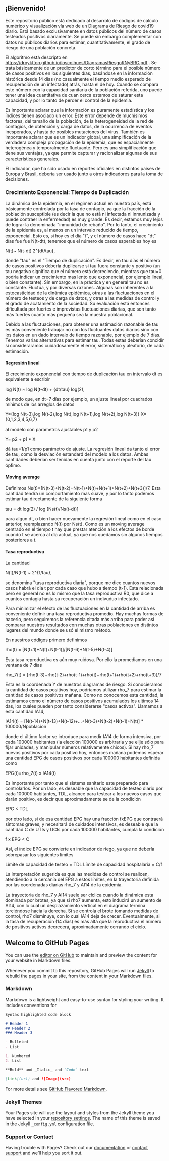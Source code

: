 ## ¡Bienvenido!

Este repositorio público está dedicado al desarrolo de códigos de cálculo numérico y visualización vía web de un Diagrama de Riesgo de covid19 diario. Está basado exclusivamente en datos públicos del número de casos testeados positivos diariamente. Se puede sin embargo complementar con datos no públicos diarios para estimar, cuantitativamente, el grado de riesgo de una población concreta. 

El algoritmo está descripto en https://droyktton.github.io/loscoihues/DiagramasRiesgoRNyBRC.pdf .
Se trata básicamente de un predictor de corto término para el posible número de casos positivos en los siguientes días, basándose en la información histórica desde 14 días (no casualmente el tiempo medio esperado de recuperacíón de un infectado) atrás, hasta el de hoy. Cuando se compara este número con la capacidad sanitaria de la población referida, uno puede tener una idea cuantitativa de cuan cerca estamos de saturar esta capacidad, y por lo tanto de perder el control de la epidemia.

Es importante aclarar que la información es puramente estadística y los índices tienen asociado un error. Este error depende de muchísimos factores, del tamaño de la población, de la heterogeneidad de la red de contagios, de obtención y carga de datos, de la ocurrencia de eventos inesperados, y hasta de posibles mutaciones del virus. También es importante aclarar que es un indicador global, una simplificación de la verdadera compleja propagación de la epidemia, que es espacialmente heterogénea y temporalmente fluctuante. Pero es una simplificación que tiene sus ventajas, ya que permite capturar y racionalizar algunas de sus características generales.

El indicador, que ha sido usado en reportes oficiales en distintos países de Europa y Brasil, debería ser usado junto a otros indicadores para la toma de decisiones.

### Crecimiento Exponencial: Tiempo de Duplicación

La dinámica de la epidemia, en el régimen actual en nuestro país, está básicamente controlada por la tasa de contagio, ya que la fracción de la población susceptible (es decir la que no está ni infectada ni inmunizada y puede contraer la enfermedad) es muy grande. Es decir, estamos muy lejos de lograr la denominada "inmunidad de rebaño". Por lo tanto, el crecimiento de la epidemia es, al menos en un intervalo reducido de tiempo, exponencial. Esto es, si hoy es el día "t", y el número de casos hace "dt" días fue fue N(t-dt), tenemos que el número de casos esperables hoy es 

N(t)~ N(t-dt) 2^{dt/tau}, 

donde "tau" es el "Tiempo de duplicación". Es decir, en tau días el número de casos positivos debería duplicarse si tau fuera constante y positivo (un tau negativo significa que el número está decreciendo, mientras que tau=0 podria indicar un crecimiento mas lento que exponencial, por ejemplo lineal, o bien constante). Sin embargo, en la práctica y en general tau no es constante. Fluctúa, y por diversas razones. Algunas son inherentes a la estocasticidad de la dinámica epidémica, otras a las fluctuaciones en el número de testeos y de carga de datos, y otras a las medidas de control y el grado de acatamiento de la sociedad. Su evaluación está entonces dificultada por fuertes e imprevistas fluctuaciones diarias, que son tanto más fuertes cuanto más pequeña sea la muestra poblacional.

Debido a las fluctuaciones, para obtener una estimación razonable de tau es más conveniente trabajar no con los fluctuantes datos diarios sino con los datos en un dado intervalo de tiempo razonable, por ejemplo de 7 días. Tenemos varias alternativas para estimar tau. Todas estas deberían concidir si consideraramos cuidadosamente el error, sistemático y aleatorio, de cada estimación. 

#### Regresión lineal
El crecimiento exponencial con tiempo de duplicación tau en intervalo dt es equivalente a escribir

log N(t) ~ log N(t-dt) + {dt/tau} log(2), 

de modo que, en dt=7 días por ejemplo, un ajuste lineal por cuadrados mínimos de los arreglos de datos

Y={log N(t-3),log N(t-2),log N(t),log N(t+1),log N(t+2),log N(t+3)}
X={0,1,2,3,4,5,6,7} 

al modelo con parametros ajustables p1 y p2

Y= p2 + p1 * X 

dá tau=1/p1 como parámetro de ajuste. La regresión lineal da tanto el error de tau, como la desviación estandard del modelo a los datos. Ambas cantidades deberían ser tenidas en cuenta junto con el reporte del tau óptimo. 

#### Moving average

Definimos Ns(t)=[N(t-3)+N(t-2)+N(t-1)+N(t)+N(t+1)+N(t+2)+N(t+3)]/7. Esta cantidad tendrá un comportamiento mas suave, y por lo tanto podemos estimar tau directamente de la siguiente forma

tau = dt log(2) / log [Ns(t)/Ns(t-dt)]  

para algun dt, o bien hacer nuevamente la regresión lineal como en el caso anterior, reemplazando N(t) por Ns(t).
Como es un moving average centrado en el tiempo t hay que prestar atención a los efectos de borde cuando t se acerca al día actual, ya que nos quedamos sin algunos tiempos posteriores a t.

#### Tasa reproductiva  

La cantidad

N(t)/N(t-1) ~ 2^{1/tau}, 

se denomina "tasa reproductiva diaria", porque me dice cuantos nuevos casos habrá el dia t por cada caso que hubo a tiempo (t-1). Esta relacionada pero en general no es lo mismo que la tasa reproductiva R0, que dice a cuantos contagia hasta su recuperación un indivuduo infectado. 

Para minimizar el efecto de las fluctuaciones en la cantidad de arriba es conveniente definir una tasa reproductiva promedio. Hay muchas formas de hacerlo, pero seguiremos la referencia citada más arriba para poder así comparar nuestros resultados con muchas otras poblaciones en distintos lugares del mundo donde se usó el mismo método.

En nuestros códigos primero definimos 

rho(t) = [N(t+1)+N(t)+N(t-1)]/[N(t-6)+N(t-5)+N(t-4)] 

Esta tasa reproductiva es aún muy ruidosa. Por ello la promediamos en una ventana de 7 días

rho_7(t) = [rho(t-3)+rho(t-2)+rho(t-1)+rho(t)+rho(t+1)+rho(t+2)+rho(t+3)]/7

Esta es la coordenada Y de nuestros diagramas de riesgo.
Si conocieramos la cantidad de casos positivos hoy, podríamos utilizar rho_7 para estimar la cantidad de casos positivos mañana. Como no conocemos esta cantidad, la estimamos como el número de casos positivos acumulados los ultimos 14 das, los cuales pueden por tanto considerarse "casos activos". Llamamos a esta cantidad IA14, 

IA14(t) = [N(t-14)+N(t-13)+N(t-12)+...+N(t-3)+N(t-2)+N(t-1)+N(t)] * 100000/Npoblacion

donde el último factor se introduce para medir IA14 de forma intensiva, por cada 100000 habitantes (la elección 100000 es arbitraria y se elije sólo para fijar unidades, y manipular números relativamente chicos). Si hay rho_7 nuevos positivos por cada positivo hoy, entonces mañana podemos esperar una cantidad EPG de casos positivos por cada 100000 habitantes definida como

EPG(t)=rho_7(t) x IA14(t) 

Es importante por tanto que el sistema sanitario este preparado para controlarlos. 
Por un lado, es deseable que la capacidad de testeo diario por cada 100000 habitantes, TDL, alcance para testear a los nuevos casos que darán positivo, es decir que aproximadamente se de la condición

EPG < TDL

por otro lado, si de esa cantidad EPG hay una fracción fxEPG que contraerá síntomas graves, y necesitará de cuidados intensivos, es deseable que la cantidad C de UTIs y UCIs por cada 100000 habitantes, cumpla la condición 

f x EPG < C

Así, el índice EPG se convierte en indicador de riego, ya que no debería sobrepasar los siguientes límites

Límite de capacidad de testeo = TDL
Límite de capacidad hospitalaria = C/f

La interpretación sugerida es que las medidas de control se realicen, atendiendo a la cercanía del EPG a estos límites, en la trayectoria definida por las coordenadas diarias rho_7 y AI14 de la epidemia.  

La trayectoria de rho_7 y AI14 suele ser cíclica cuando la dinámica esta dominada por brotes, ya que si rho7 aumenta, esto inducirá un aumento de AI14, con lo cual un desplazamiento vertical en el diagrama termina torciéndose hacia la derecha. Si se controla el brote tomando medidas de control, rho7 disminuye, con lo cual IA14 deja de crecer. Eventualmente, si la tasa de recuperación (14 días) es más alta que la reproductiva el número de positivos activos decrecerá, aproximadamente cerrando el ciclo.











## Welcome to GitHub Pages

You can use the [editor on GitHub](https://github.com/droyktton/loscoihues/edit/master/README.md) to maintain and preview the content for your website in Markdown files.

Whenever you commit to this repository, GitHub Pages will run [Jekyll](https://jekyllrb.com/) to rebuild the pages in your site, from the content in your Markdown files.

### Markdown

Markdown is a lightweight and easy-to-use syntax for styling your writing. It includes conventions for

```markdown
Syntax highlighted code block

# Header 1
## Header 2
### Header 3

- Bulleted
- List

1. Numbered
2. List

**Bold** and _Italic_ and `Code` text

[Link](url) and ![Image](src)
```

For more details see [GitHub Flavored Markdown](https://guides.github.com/features/mastering-markdown/).

### Jekyll Themes

Your Pages site will use the layout and styles from the Jekyll theme you have selected in your [repository settings](https://github.com/droyktton/loscoihues/settings). The name of this theme is saved in the Jekyll `_config.yml` configuration file.

### Support or Contact

Having trouble with Pages? Check out our [documentation](https://help.github.com/categories/github-pages-basics/) or [contact support](https://github.com/contact) and we’ll help you sort it out.
